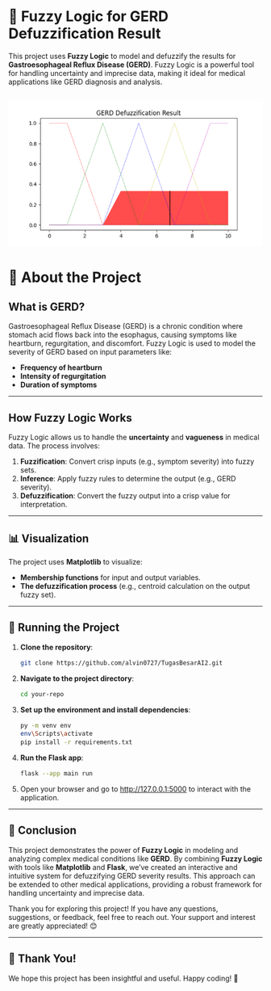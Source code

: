 # 🧠 Fuzzy Logic for GERD Defuzzification Result

This project uses **Fuzzy Logic** to model and defuzzify the results for **Gastroesophageal Reflux Disease (GERD)**. Fuzzy Logic is a powerful tool for handling uncertainty and imprecise data, making it ideal for medical applications like GERD diagnosis and analysis.

![Algorithm Fuzzy Visualizer](https://github.com/alvin0727/TugasBesarAI2/blob/main/static/tabel_akhir.png)
---

# 📖 About the Project

## What is GERD?
Gastroesophageal Reflux Disease (GERD) is a chronic condition where stomach acid flows back into the esophagus, causing symptoms like heartburn, regurgitation, and discomfort. Fuzzy Logic is used to model the severity of GERD based on input parameters like:

- **Frequency of heartburn**
- **Intensity of regurgitation**
- **Duration of symptoms**

---

## How Fuzzy Logic Works
Fuzzy Logic allows us to handle the **uncertainty** and **vagueness** in medical data. The process involves:

1. **Fuzzification**: Convert crisp inputs (e.g., symptom severity) into fuzzy sets.
2. **Inference**: Apply fuzzy rules to determine the output (e.g., GERD severity).
3. **Defuzzification**: Convert the fuzzy output into a crisp value for interpretation.

---

## 📊 Visualization

The project uses **Matplotlib** to visualize:

- **Membership functions** for input and output variables.
- **The defuzzification process** (e.g., centroid calculation on the output fuzzy set).

---

## 🚀 Running the Project

1. **Clone the repository**:
   ```bash
   git clone https://github.com/alvin0727/TugasBesarAI2.git
   ```
2. **Navigate to the project directory**:
   ```bash
   cd your-repo
   ```
3. **Set up the environment and install dependencies**:
   ```bash
   py -m venv env
   env\Scripts\activate
   pip install -r requirements.txt
   ```
4. **Run the Flask app**:
   ```bash
   flask --app main run
   ```
5. Open your browser and go to http://127.0.0.1:5000 to interact with the application.

---

## 🎉 Conclusion

This project demonstrates the power of **Fuzzy Logic** in modeling and analyzing complex medical conditions like **GERD**. By combining **Fuzzy Logic** with tools like **Matplotlib** and **Flask**, we’ve created an interactive and intuitive system for defuzzifying GERD severity results. This approach can be extended to other medical applications, providing a robust framework for handling uncertainty and imprecise data.

Thank you for exploring this project! If you have any questions, suggestions, or feedback, feel free to reach out. Your support and interest are greatly appreciated! 😊

---

## 🙏 Thank You!

We hope this project has been insightful and useful. Happy coding! 🚀
